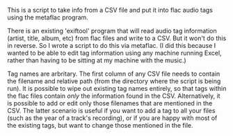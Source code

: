 This is a script to take info from a CSV file and put it into flac audio tags using the metaflac program.

There is an existing 'exiftool' program that will read audio tag information (artist, title, album, etc) from flac files and write to a CSV. But it won't do this in reverse. So I wrote a script to do this via metaflac. (I did this because I wanted to be able to edit tag information using any machine running Excel, rather than having to be sitting at my machine with the music.)

Tag names are arbritary. The first column of any CSV file needs to contain the filename and relative path (from the directory where the script is being run). It is possible to wipe out existing tag names entirely, so that tags within the flac files contain _only_ the information found in the CSV. Alternatively, it is possible to add or edit only those filenames that are mentioned in the CSV. The latter scenario is useful if you want to add a tag to all your files (such as the year of a track's recording), or if you are happy with most of the existing tags, but want to change those mentioned in the file.
